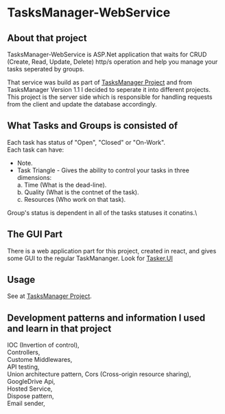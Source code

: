# TasksManager-WebService

## About that project
TasksManager-WebService is ASP.Net application that waits for CRUD (Create, Read, Update, Delete) http/s operation and help you manage your tasks seperated by groups.

That service was build as part of [TasksManager Project](https://github.com/DorShaar/TasksManager "TasksManager")
and from TasksManager Version 1.1 I decided to seperate it into different projects. This project is the server side which is responsible for handling requests from the client and update the database accordingly.


## What Tasks and Groups is consisted of
Each task has status of "Open", "Closed" or "On-Work".\
Each task can have:

* Note.
* Task Triangle - Gives the ability to control your tasks in three dimensions:\
a. Time (What is the dead-line).\
b. Quality (What is the contnet of the task).\
c. Resources (Who work on that task).

Group's status is dependent in all of the tasks statuses it conatins.\

## The GUI Part
There is a web application part for this project, created in react, and gives some GUI to the regular TaskMananger.
Look for [Tasker.UI](https://github.com/DorShaar/TasksManager-WebService/tree/master/Tasker.UI "Tasker.UI")

## Usage
See at [TasksManager Project](https://github.com/DorShaar/TasksManager "TasksManager").

## Development patterns and information I used and learn in that project

IOC (Invertion of control),\
Controllers,\
Custome Middlewares,\
API testing,\
Union architecture pattern,
Cors (Cross-origin resource sharing),\
GoogleDrive Api,\
Hosted Service,\
Dispose pattern,\
Email sender,
